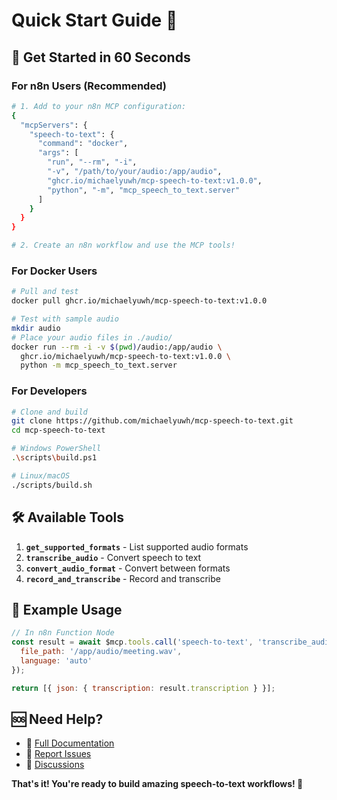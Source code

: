 # Quick Start Guide 🚀

## 🎯 Get Started in 60 Seconds

### For n8n Users (Recommended)
```bash
# 1. Add to your n8n MCP configuration:
{
  "mcpServers": {
    "speech-to-text": {
      "command": "docker",
      "args": [
        "run", "--rm", "-i",
        "-v", "/path/to/your/audio:/app/audio",
        "ghcr.io/michaelyuwh/mcp-speech-to-text:v1.0.0",
        "python", "-m", "mcp_speech_to_text.server"
      ]
    }
  }
}

# 2. Create an n8n workflow and use the MCP tools!
```

### For Docker Users
```bash
# Pull and test
docker pull ghcr.io/michaelyuwh/mcp-speech-to-text:v1.0.0

# Test with sample audio
mkdir audio
# Place your audio files in ./audio/
docker run --rm -i -v $(pwd)/audio:/app/audio \
  ghcr.io/michaelyuwh/mcp-speech-to-text:v1.0.0 \
  python -m mcp_speech_to_text.server
```

### For Developers
```bash
# Clone and build
git clone https://github.com/michaelyuwh/mcp-speech-to-text.git
cd mcp-speech-to-text

# Windows PowerShell
.\scripts\build.ps1

# Linux/macOS
./scripts/build.sh
```

## 🛠️ Available Tools

1. **`get_supported_formats`** - List supported audio formats
2. **`transcribe_audio`** - Convert speech to text
3. **`convert_audio_format`** - Convert between formats  
4. **`record_and_transcribe`** - Record and transcribe

## 📝 Example Usage

```javascript
// In n8n Function Node
const result = await $mcp.tools.call('speech-to-text', 'transcribe_audio', {
  file_path: '/app/audio/meeting.wav',
  language: 'auto'
});

return [{ json: { transcription: result.transcription } }];
```

## 🆘 Need Help?

- 📖 [Full Documentation](README.md)
- 🐛 [Report Issues](https://github.com/michaelyuwh/mcp-speech-to-text/issues)
- 💬 [Discussions](https://github.com/michaelyuwh/mcp-speech-to-text/discussions)

**That's it! You're ready to build amazing speech-to-text workflows! 🎉**
